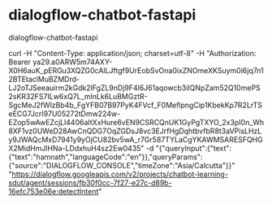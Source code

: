 # dialogflow-chatbot-fastapi
dialogflow-chatbot-fastapi

curl -H "Content-Type: application/json; charset=utf-8"  -H "Authorization: Bearer ya29.a0ARW5m74AXY-X0H6auK_pERGu3XQZG0cAlLJftgf9UrEobSvOna0ixZNOmeXKSuym0i6jq7n12BTEtaclMuBZMDrd-LJ2oTJSeeauirm2kGdk2lFgZL9nDj9F4l6J61aqowcb3iIQNpZam52Q10mePS2sKR32FS7ILw6xQ7L_mlnLk6LuBMGztR-SgcMeJ2fWlzBb4b_FgYFB07B97PyK4FVcf_F0MeflpngCip1KbekKp7R2LrTSeECG7JcrI97U05272tDmw224w-EZop5wAwEZcjLl4406aItXxHure6vEN9CSRCQnUK1GyPgTXYO_2x3pI0n_Wh8XF1vz0UWeD28AwCnQDG7OqZGDsJ8vc3EJrfHgDqhtbvfbR8t3aVPisLHzLy9JWAQcMxD7941y9yOjCU82bv5wA_r7Gr587TYLaCgYKAWMSARESFQHGX2MidHmJlHNa-LDdxhuH4sz2Ew0435"  -d "{\"queryInput\":{\"text\":{\"text\":\"hamnath\",\"languageCode\":\"en\"}},\"queryParams\":{\"source\":\"DIALOGFLOW_CONSOLE\",\"timeZone\":\"Asia/Calcutta\"}}" "https://dialogflow.googleapis.com/v2/projects/chatbot-learning-sdut/agent/sessions/fb30f0cc-7f27-e27c-d89b-16efc753e06e:detectIntent"